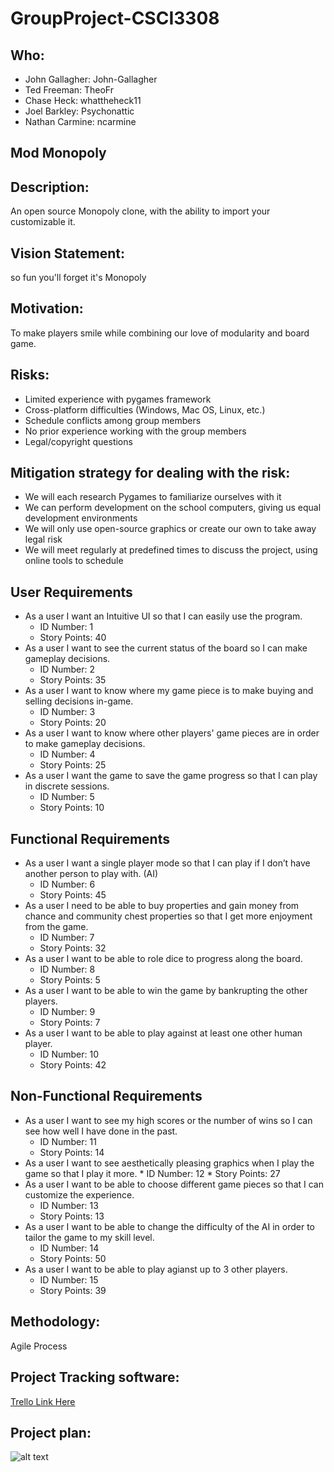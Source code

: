# GroupProject-CSCI3308

## Who:
 * John Gallagher: John-Gallagher
 * Ted Freeman: TheoFr
 * Chase Heck: whattheheck11
 * Joel Barkley: Psychonattic
 * Nathan Carmine: ncarmine

## Mod Monopoly

## Description:
An open source Monopoly clone, with the ability to import your customizable it.

## Vision Statement:
so fun you'll forget it's Monopoly
## Motivation: 
To make players smile while combining our love of modularity and board game.

## Risks: 
 * Limited experience with pygames framework
 * Cross-platform difficulties (Windows, Mac OS, Linux, etc.)
 * Schedule conflicts among group members
 * No prior experience working with the group members
 * Legal/copyright questions

## Mitigation strategy for dealing with the risk:
 * We will each research Pygames to familiarize ourselves with it
 * We can perform development on the school computers, giving us equal development environments
 * We will only use open-source graphics or create our own to take away legal risk
 * We will meet regularly at predefined times to discuss the project, using online tools to schedule

## User Requirements
  * As a user I want an Intuitive UI so that I can easily use the program.
    * ID Number: 1
    * Story Points: 40
  * As a user I want to see the current status of the board so I can make gameplay decisions.
    * ID Number: 2
    * Story Points: 35
  * As a user I want to know where my game piece is to make buying and selling decisions in-game.
    * ID Number: 3
    * Story Points: 20
  * As a user I want to know where other players' game pieces are in order to make gameplay decisions.
    * ID Number: 4
    * Story Points: 25
  * As a user I want the game to save the game progress so that I can play in discrete sessions.
    * ID Number: 5
    * Story Points: 10

## Functional Requirements
  * As a user I want a single player mode so that I can play if I don’t have another person to play with. (AI)
    * ID Number: 6
    * Story Points: 45
  * As a user I need to be able to buy properties and gain money from chance and community chest properties so that I get more enjoyment from the game.
    * ID Number: 7
    * Story Points: 32
  * As a user I want to be able to role dice to progress along the board.
    * ID Number: 8
    * Story Points: 5
  * As a user I want to be able to win the game by bankrupting the other players. 
    * ID Number: 9
    * Story Points: 7
  * As a user I want to be able to play against at least one other human player.
    * ID Number: 10
    * Story Points: 42

## Non-Functional Requirements
  * As a user I want to see my high scores or the number of wins so I can see how well I have done in the past.
    * ID Number: 11
    * Story Points: 14
  *  As a user I want to see aesthetically pleasing graphics when I play the game so that I play it more.
    * ID Number: 12
    * Story Points: 27
  * As a user I want to be able to choose different game pieces so that I can customize the experience.
    * ID Number: 13
    * Story Points: 13
  * As a user I want to be able to change the difficulty of the AI in order to tailor the game to my skill level.
    * ID Number: 14
    * Story Points: 50
  * As a user I want to be able to play agianst up to 3 other players.
    * ID Number: 15
    * Story Points: 39

## Methodology: 
Agile Process

## Project Tracking software:
[Trello Link Here](https://trello.com/b/IyxuIwpX/meme-monopoly)

## Project plan: 
![alt text](https://cloud.githubusercontent.com/assets/14183096/13134718/e07562dc-d5c6-11e5-95ed-69e5f7f78775.png "Trello Board Screenshot")
